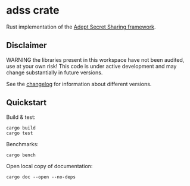 # adss crate

Rust implementation of the [Adept Secret Sharing framework](https://eprint.iacr.org/2020/800).

## Disclaimer

WARNING the libraries present in this workspace have not been audited,
use at your own risk! This code is under active development and may
change substantially in future versions.

See the [changelog](CHANGELOG.md) for information about different
versions.

## Quickstart

Build & test:
```
cargo build
cargo test
```

Benchmarks:
```
cargo bench
```

Open local copy of documentation:
```
cargo doc --open --no-deps
```
